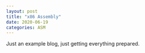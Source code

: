 ```yaml
---
layout: post
title: "x86 Assembly"
date: 2020-06-19
categories: ASM
---
```

Just an example blog, just getting everything prepared.
